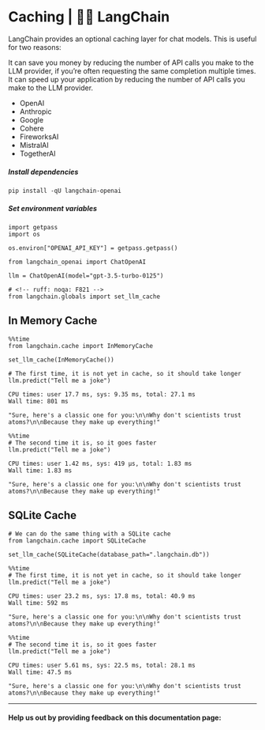 # Caching | 🦜️🔗 LangChain
LangChain provides an optional caching layer for chat models. This is useful for two reasons:

It can save you money by reducing the number of API calls you make to the LLM provider, if you’re often requesting the same completion multiple times. It can speed up your application by reducing the number of API calls you make to the LLM provider.

*   OpenAI
*   Anthropic
*   Google
*   Cohere
*   FireworksAI
*   MistralAI
*   TogetherAI

##### Install dependencies

```
pip install -qU langchain-openai

```


##### Set environment variables

```
import getpass
import os

os.environ["OPENAI_API_KEY"] = getpass.getpass()

```


```
from langchain_openai import ChatOpenAI

llm = ChatOpenAI(model="gpt-3.5-turbo-0125")

```


```
# <!-- ruff: noqa: F821 -->
from langchain.globals import set_llm_cache

```


In Memory Cache[​](#in-memory-cache "Direct link to In Memory Cache")
---------------------------------------------------------------------

```
%%time
from langchain.cache import InMemoryCache

set_llm_cache(InMemoryCache())

# The first time, it is not yet in cache, so it should take longer
llm.predict("Tell me a joke")

```


```
CPU times: user 17.7 ms, sys: 9.35 ms, total: 27.1 ms
Wall time: 801 ms

```


```
"Sure, here's a classic one for you:\n\nWhy don't scientists trust atoms?\n\nBecause they make up everything!"

```


```
%%time
# The second time it is, so it goes faster
llm.predict("Tell me a joke")

```


```
CPU times: user 1.42 ms, sys: 419 µs, total: 1.83 ms
Wall time: 1.83 ms

```


```
"Sure, here's a classic one for you:\n\nWhy don't scientists trust atoms?\n\nBecause they make up everything!"

```


SQLite Cache[​](#sqlite-cache "Direct link to SQLite Cache")
------------------------------------------------------------

```
# We can do the same thing with a SQLite cache
from langchain.cache import SQLiteCache

set_llm_cache(SQLiteCache(database_path=".langchain.db"))

```


```
%%time
# The first time, it is not yet in cache, so it should take longer
llm.predict("Tell me a joke")

```


```
CPU times: user 23.2 ms, sys: 17.8 ms, total: 40.9 ms
Wall time: 592 ms

```


```
"Sure, here's a classic one for you:\n\nWhy don't scientists trust atoms?\n\nBecause they make up everything!"

```


```
%%time
# The second time it is, so it goes faster
llm.predict("Tell me a joke")

```


```
CPU times: user 5.61 ms, sys: 22.5 ms, total: 28.1 ms
Wall time: 47.5 ms

```


```
"Sure, here's a classic one for you:\n\nWhy don't scientists trust atoms?\n\nBecause they make up everything!"

```


* * *

#### Help us out by providing feedback on this documentation page: